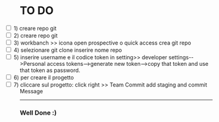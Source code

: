 # TO DO 

  <div>
      <div style="display:block;text-indent: -40px;">
          <input type="checkbox" name="uchk">
          <label for="uchk">1) creare repo git</label>
      </div>
      <div style="display:block;text-indent: -40px;">
          <input type="checkbox" name="uchk">
          <label for="uchk">2) creare repo git</label>
      </div>
      <div style="display:block;text-indent: -40px;">
          <input type="checkbox" name="uchk">
          <label for="uchk">3) workbanch >> icona open prospective o quick access crea git repo</label>
      </div>
      <div style="display:block; text-indent: -40px;">
          <input type="checkbox" name="uchk">
          <label for="uchk">4) selezionare git clone inserire nome repo</label>
      </div>
      <div style="display:block; text-indent: -40px;">
          <input type="checkbox" name="uchk">
          <label for="uchk">5) inserire username e  il codice token in setting>> developer settings-->Personal access tokens-->generate new token-->copy that token and use that token as password.
      </div>
      <div style="display:block; text-indent: -40px;">
          <input type="checkbox" name="uchk">
          <label for="uchk">6) per creare il progetto
      </div>
      <div style="display:block; text-indent: -40px;">
          <input type="checkbox" name="uchk">
          <label for="uchk">7) cliccare sul progetto: click right >> Team Commit  add staging and commit Message
      </div>

  </div>

---

### Well Done :)